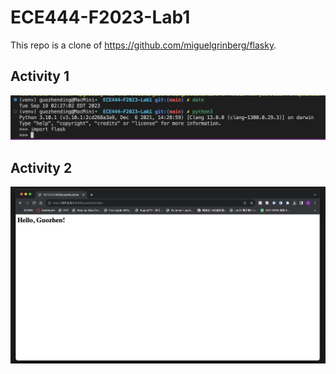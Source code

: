 # ECE444-F2023-Lab1
This repo is a clone of https://github.com/miguelgrinberg/flasky. 
## Activity 1
![Screenshot for Activity1](https://github.com/guozhen-dev/pics_bed/blob/main/ECE444_L1_activity1.png?raw=true)
## Activity 2
![Screenshot for Activity2](https://github.com/guozhen-dev/pics_bed/blob/main/ECE444_L1_activity2.png?raw=true)
